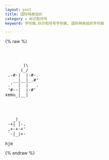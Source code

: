 ```yaml
---
layout: post
title: 国际特赦组织
category : 标识和符号
keyword: 字符画,标识和符号字符画, 国际特赦组织字符画

---
```

{% raw %}
<pre>



       )\
      (_/
 .-#-|  |-#-.
   __|__|_.#'
 .'  |  |   .
 '#--|  |-#'
xemu_|__|




   _)_  
 -+| |-.
 ,+-+-+'
 `-|_|+-

hjm </pre>
{% endraw %}
